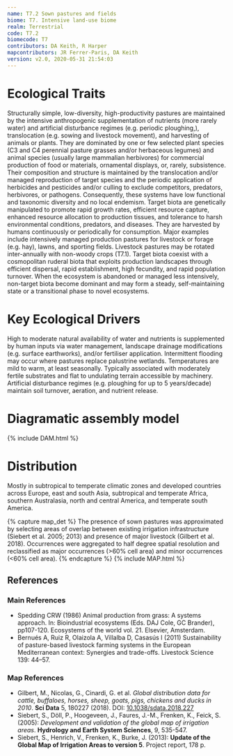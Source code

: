 ```yaml
---
name: T7.2 Sown pastures and fields
biome: T7. Intensive land-use biome
realm: Terrestrial
code: T7.2
biomecode: T7
contributors: DA Keith, R Harper
mapcontributors: JR Ferrer-Paris, DA Keith
version: v2.0, 2020-05-31 21:54:03
---
```

# Ecological Traits
 
Structurally simple, low-diversity, high-productivity pastures are maintained by the intensive anthropogenic supplementation of nutrients (more rarely water) and artificial disturbance regimes (e.g. periodic ploughing,), translocation (e.g. sowing and livestock movement), and harvesting of animals or plants. They are dominated by one or few selected plant species (C3 and C4 perennial pasture grasses and/or herbaceous legumes) and animal species (usually large mammalian herbivores) for commercial production of food or materials, ornamental displays, or, rarely, subsistence. Their composition and structure is maintained by the translocation and/or managed reproduction of target species and the periodic application of herbicides and pesticides and/or culling to exclude competitors, predators, herbivores, or pathogens. Consequently, these systems have low functional and taxonomic diversity and no local endemism. Target biota are genetically manipulated to promote rapid growth rates, efficient resource capture, enhanced resource allocation to production tissues, and tolerance to harsh environmental conditions, predators, and diseases. They are harvested by humans continuously or periodically for consumption. Major examples include intensively managed production pastures for livestock or forage (e.g. hay), lawns, and sporting fields. Livestock pastures may be rotated inter-annually with non-woody crops (T7.1). Target biota coexist with a cosmopolitan ruderal biota that exploits production landscapes through efficient dispersal, rapid establishment, high fecundity, and rapid population turnover. When the ecosystem is abandoned or managed less intensively, non-target biota become dominant and may form a steady, self-maintaining state or a transitional phase to novel ecosystems.
 
# Key Ecological Drivers
 
High to moderate natural availability of water and nutrients is supplemented by human inputs via water management, landscape drainage modifications (e.g. surface earthworks), and/or fertiliser application. Intermittent flooding may occur where pastures replace palustrine wetlands. Temperatures are mild to warm, at least seasonally. Typically associated with moderately fertile substrates and flat to undulating terrain accessible by machinery. Artificial disturbance regimes (e.g. ploughing for up to 5 years/decade) maintain soil turnover, aeration, and nutrient release.
 
# Diagramatic assembly model
 
{% include DAM.html %}
 
# Distribution
 
Mostly in subtropical to temperate climatic zones and developed countries across Europe, east and south Asia, subtropical and temperate Africa, southern Australasia, north and central America, and temperate south America.

{% capture map_det %}
The presence of sown pastures was approximated by selecting areas of overlap between existing irrigation infrastructure (Siebert et al. 2005; 2013) and presence of major livestock (Gilbert et al. 2018). Occurrences were aggregated to half degree spatial resolution and reclassified as major occurrences (>60% cell area) and minor occurrences (<60% cell area).
{% endcapture %}
{% include MAP.html %}

## References
### Main References
* Spedding CRW (1986) Animal production from grass: A systems approach. In: Bioindustrial ecosystems (Eds. DAJ Cole, GC Brander), pp107-120. Ecosystems of the world vol. 21. Elsevier, Amsterdam.
* Bernués A, Ruiz R, Olaizola A, Villalba D, Casasús I (2011) Sustainability of pasture-based livestock farming systems in the European Mediterranean context: Synergies and trade-offs. Livestock Science 139: 44–57.
### Map References
* Gilbert, M., Nicolas, G., Cinardi, G. et al. *Global distribution data for cattle, buffaloes, horses, sheep, goats, pigs, chickens and ducks in 2010*. **Sci Data** 5, 180227 (2018). DOI: [10.1038/sdata.2018.227](https://doi.org/10.1038/sdata.2018.227)
* Siebert, S., Döll, P., Hoogeveen, J., Faures, J.-M., Frenken, K., Feick, S. (2005): *Development and validation of the global map of irrigation areas*. **Hydrology and Earth System Sciences**, 9, 535-547.
* Siebert, S., Henrich, V., Frenken, K., Burke, J. (2013): **Update of the Global Map of Irrigation Areas to version 5**. Project report, 178 p.

